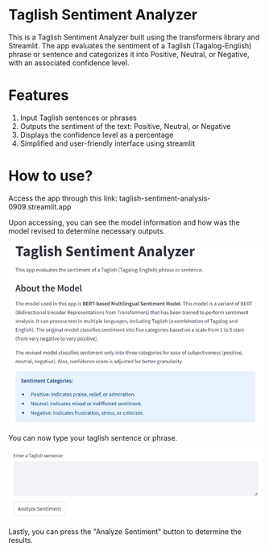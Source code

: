 # Taglish Sentiment Analyzer
This is a Taglish Sentiment Analyzer built using the transformers library and Streamlit. The app evaluates the sentiment of a Taglish (Tagalog-English) phrase or sentence and categorizes it into Positive, Neutral, or Negative, with an associated confidence level.
# Features
1. Input Taglish sentences or phrases
2. Outputs the sentiment of the text: Positive, Neutral, or Negative
3. Displays the confidence level as a percentage
4. Simplified and user-friendly interface using streamlit
# How to use?
Access the app through this link: taglish-sentiment-analysis-0909.streamlit.app

Upon accessing, you can see the model information and how was the model revised to determine necessary outputs.

![image](1.png)

You can now type your taglish sentence or phrase.

![image](2.png)

Lastly, you can press the "Analyze Sentiment" button to determine the results.
